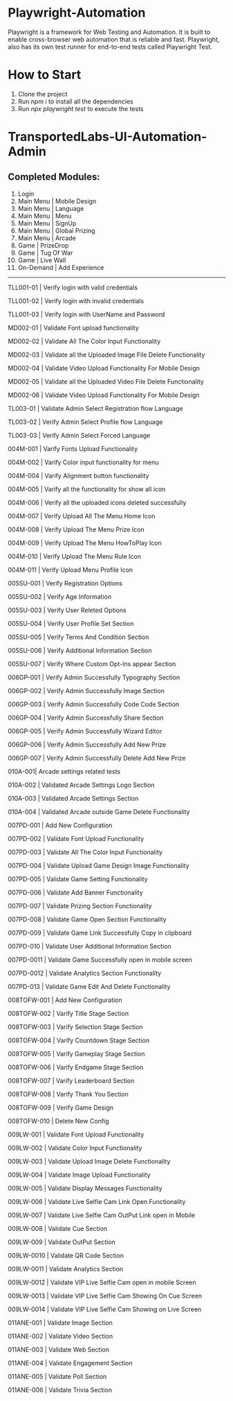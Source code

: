 # Playwright-Automation

Playwright is a framework for Web Testing and Automation. It is built to enable cross-browser web automation that is reliable and fast. Playwright, also has its own test runner for end-to-end tests called Playwright Test.

# How to Start

1. Clone the project
2. Run *npm i* to install all the dependencies
3. Run *npx playwright test* to execute the tests



# TransportedLabs-UI-Automation-Admin

Completed Modules:
---------------------------------------------------------------------------------------------

1. Login
2. Main Menu | Mobile Design
3. Main Menu | Language
4. Main Menu | Menu
5. Main Menu | SignUp
6. Main Menu | Global Prizing
7. Main Menu | Arcade
8. Game | PrizeDrop
9. Game | Tug Of War
10. Game | Live Wall
11. On-Demand | Add Experience

--------------------------------------------------------------------------------------------
TLL001-01 | Verify login with valid credentials

TLL001-02 | Verify login with invalid credentials

TLL001-03 | Verify login with UserName and Password

MD002-01 | Validate Font upload functionality

MD002-02 | Validate All The Color Input Functionality

MD002-03 | Validate all the Uploaded Image File Delete Functionality

MD002-04 | Validate Video Upload Functionality For Mobile Design

MD002-05 | Validate all the Uploaded Video File Delete Functionality

MD002-06 | Validate Video Upload Functionality For Mobile Design

TL003-01 | Validate Admin Select Registration flow Language

TL003-02 | Verify Admin Select Profile flow Language

TL003-03 | Verify Admin Select Forced Language

004M-001 | Varify Fonts Upload Functionality

004M-002 | Varify Color input functionality for menu

004M-004 | Varify Alignment button functionality

004M-005 | Varify all the functionality for show all icon

004M-006 | Verify all the uploaded icons deleted successfully

004M-007 | Verify Upload All The Menu Home Icon

004M-008 | Verify Upload The Menu Prize Icon

004M-009 | Verify Upload The Menu HowToPlay Icon

004M-010 | Verify Upload The Menu Rule Icon

004M-011 | Verify Upload Menu Profile Icon

005SU-001 | Verify Registration Options

005SU-002 | Verify Age Information

005SU-003 | Verify User Releted Options

005SU-004 | Verify User Profile Set Section

005SU-005 | Verify Terms And Condition Section

005SU-006 | Verify Additional Information Section

005SU-007 | Verify Where Custom Opt-Ins appear Section

006GP-001 | Verify Admin Successfully Typography Section

006GP-002 | Verify Admin Successfully Image Section

006GP-003 | Verify Admin Successfully Code Code Section

006GP-004 | Verify Admin Successfully Share Section

006GP-005 | Verify Admin Successfully Wizard Editor

006GP-006 | Verify Admin Successfully Add New Prize

006GP-007 | Verify Admin Successfully Delete Add New Prize

010A-001| Arcade settings related tests

010A-002 | Validated Arcade Settings Logo Section

010A-003 | Validated Arcade Settings Section

010A-004 | Validated Arcade outside Game Delete Functionality

007PD-001 | Add New Configuration

007PD-002 | Validate Font Upload Functionality

007PD-003 | Validate All The Color Input Functionality

007PD-004 | Validate Upload Game Design Image Functionality

007PD-005 | Validate Game Setting Functionality

007PD-006 | Validate Add Banner Functionality

007PD-007 | Validate Prizing Section Functionality

007PD-008 | Validate Game Open Section Functionality

007PD-009 | Validate Game Link Successfully Copy in clipboard

007PD-010 | Validate User Additional Information Section

007PD-0011 | Validate Game Successfully open in mobile screen

007PD-0012 | Validate Analytics Section Functionality

007PD-013 | Validate Game Edit And Delete Functionality

008TOFW-001 | Add New Configuration

008TOFW-002 | Varify Title Stage Section

008TOFW-003 | Varify Selection Stage Section

008TOFW-004 | Varify Countdown Stage Section

008TOFW-005 | Varify Gameplay Stage Section

008TOFW-006 | Varify Endgame Stage Section

008TOFW-007 | Varify Leaderboard Section

008TOFW-008 | Varify Thank You Section

008TOFW-009 | Verify Game Design

008TOFW-010 | Delete New Config

009LW-001 | Validate Font Upload Functionality

009LW-002 | Validate Color Input Functionality

009LW-003 | Validate Upload Image Delete Functionality

009LW-004 | Validate Image Upload Functionality

009LW-005 | Validate Display Messages Functionality

009LW-006 | Validate Live Selfie Cam Link Open Functionality

009LW-007 | Validate Live Selfie Cam OutPut Link open in Mobile

009LW-008 | Validate Cue Section

009LW-009 | Validate OutPut Section

009LW-0010 | Validate QR Code Section

009LW-0011 | Validate Analytics Section

009LW-0012 | Validate VIP Live Selfie Cam open in mobile Screen

009LW-0013 | Validate VIP Live Selfie Cam Showing On Cue Screen

009LW-0014 | Validate VIP Live Selfie Cam Showing on Live Screen

011ANE-001 | Validate Image Section

011ANE-002 | Validate Video Section

011ANE-003 | Validate Web Section

011ANE-004 | Validate Engagement Section

011ANE-005 | Validate Poll Section

011ANE-006 | Validate Trivia Section